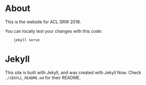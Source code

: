 About
=====
This is the website for ACL SRW 2018.

You can locally test your changes with this code:

```
    jekyll serve
```


Jekyll
======
This site is built with Jekyll, and was created with Jekyll Now.
Check ``./JEKYLL_README.md`` for their README.
